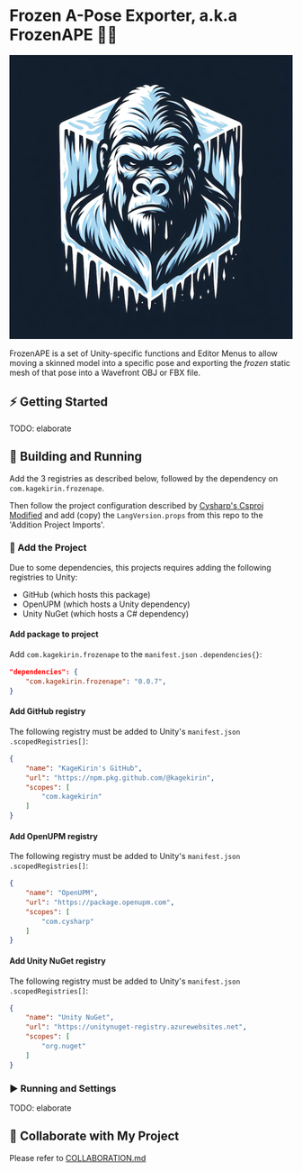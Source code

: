 # Frozen A-Pose Exporter, a.k.a FrozenAPE 🧊🦍

![Logo showing a frozen ape 🧊🦍](./Documentation~/frozenape_logo.png)

FrozenAPE is a set of Unity-specific functions and Editor Menus
to allow moving a skinned model into a specific pose
and exporting the _frozen_ static mesh of that pose
into a Wavefront OBJ or FBX file.

## ⚡ Getting Started

TODO: elaborate

## 🔧 Building and Running

Add the 3 registries as described below,
followed by the dependency on `com.kagekirin.frozenape`.

Then follow the project configuration described by [Cysharp's Csproj Modified](https://github.com/Cysharp/CsprojModifier)
and add (copy) the `LangVersion.props` from this repo to the 'Addition Project Imports'.

### 🔨 Add the Project

Due to some dependencies, this projects requires adding the following registries to Unity:

* GitHub (which hosts this package)
* OpenUPM (which hosts a Unity dependency)
* Unity NuGet (which hosts a C# dependency)

#### Add package to project

Add `com.kagekirin.frozenape` to the `manifest.json` `.dependencies{}`:

```json
"dependencies": {
    "com.kagekirin.frozenape": "0.0.7",
}
```

#### Add GitHub registry

The following registry must be added to Unity's `manifest.json` `.scopedRegistries[]`:

```json
{
    "name": "KageKirin's GitHub",
    "url": "https://npm.pkg.github.com/@kagekirin",
    "scopes": [
        "com.kagekirin"
    ]
}
```

#### Add OpenUPM registry

The following registry must be added to Unity's `manifest.json` `.scopedRegistries[]`:

```json
{
    "name": "OpenUPM",
    "url": "https://package.openupm.com",
    "scopes": [
        "com.cysharp"
    ]
}
```

#### Add Unity NuGet registry

The following registry must be added to Unity's `manifest.json` `.scopedRegistries[]`:

```json
{
    "name": "Unity NuGet",
    "url": "https://unitynuget-registry.azurewebsites.net",
    "scopes": [
        "org.nuget"
    ]
}
```


### ▶ Running and Settings

TODO: elaborate

## 🤝 Collaborate with My Project

Please refer to [COLLABORATION.md](./COLLABORATION.md)
